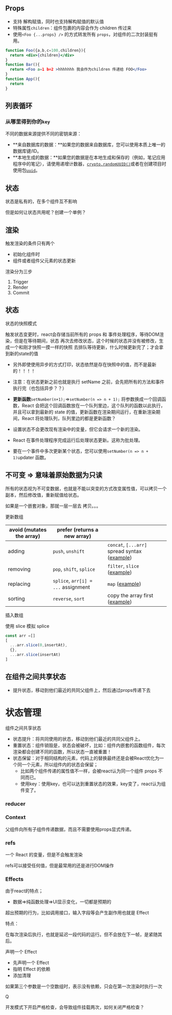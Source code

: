 





## Props

- 支持 解构赋值，同时也支持解构赋值的默认值
- 特殊属性`children`：组件包裹的内容会作为 children 传过来
- 使用`<Foo {...props} />` 的方式转发所有 `props`，对组件的二次封装挺有用。

```jsx
function Foo({a,b,c=100,children}){
  return <div>{children}</div>
}
function Bar(){
  return <Foo a=1 b=2 >hhhhhhh 我会作为children 传递给 FOO</Foo>
}
function App(){
  return  
}
```

## 列表循环

### 从哪里得到你的`key` 

不同的数据来源提供不同的密钥来源：

- **来自数据库的数据：**如果您的数据来自数据库，您可以使用本质上唯一的数据库键/ID。
- **本地生成的数据：**如果您的数据是在本地生成和保存的（例如，笔记应用程序中的笔记），请使用递增计数器，[`crypto.randomUUID()`](https://developer.mozilla.org/en-US/docs/Web/API/Crypto/randomUUID)或者在创建项目时使用包[`uuid`](https://www.npmjs.com/package/uuid)。

## 状态

状态是私有的，在多个组件互不影响

但是如何让状态共用呢？创建一个单例？

## 渲染

触发渲染的条件只有两个

- 初始化组件时
- 组件或者组件父元素的状态更新 

渲染分为三步

1. Trigger
2. Render
3. Commit

## 状态

状态的快照模式

触发状态变更时，react会存储当前所有的 props 和 事件处理程序，等待DOM渲染，但是在等待期间，状态 再次去修改状态，这个时候的状态并没有被修改，生成一个和刚才快照一摸一样的快照 去排队等待更新，什么时候更新完了；才会拿到新的state的值

- 另外即使使用异步的方式打印，状态依然是存在快照中的值，而不是最新的！！！！
- 注意：在状态更新之前也就是执行 setName 之前，会先把所有的方法和事件执行完（也包括异步？？）

- **更新函数**`setNumber(n+1);`=>`setNumber(n => n + 1);` 将参数换成一个回调函数，React 会把这个回调函数放在一个队列里边，这个队列的函数以此执行，并且可以拿到最新的 state 的值，更新函数在渲染期间运行，在重新渲染期间，React 将处理队列，队列里边的都是更新函数？

- 设置状态不会更改现有渲染中的变量，但它会请求一个新的渲染。
- React 在事件处理程序完成运行后处理状态更新。这称为批处理。
- 要在一个事件中多次更新某个状态，您可以使用`setNumber(n => n + 1)`updater 函数。

## 不可变 => 意味着原始数据为只读

所有的状态视为不可变数据，也就是不能以突变的方式改变属性值，可以拷贝一个副本，然后修改值，重新赋值给状态。

如果是一个嵌套对象，那就一层一层去 拷贝。。。

更新数组

| avoid (mutates the array) | prefer (returns a new array)        |                                                              |
| ------------------------- | ----------------------------------- | ------------------------------------------------------------ |
| adding                    | `push`, `unshift`                   | `concat`, `[...arr]` spread syntax ([example](https://react.dev/learn/updating-arrays-in-state#adding-to-an-array)) |
| removing                  | `pop`, `shift`, `splice`            | `filter`, `slice` ([example](https://react.dev/learn/updating-arrays-in-state#removing-from-an-array)) |
| replacing                 | `splice`, `arr[i] = ...` assignment | `map` ([example](https://react.dev/learn/updating-arrays-in-state#replacing-items-in-an-array)) |
| sorting                   | `reverse`, `sort`                   | copy the array first ([example](https://react.dev/learn/updating-arrays-in-state#making-other-changes-to-an-array)) |

插入数组

使用 slice 模拟 splice

```js
const arr =[]
[
  ...arr.slice(0,insertAt),
  {},
  ...arr.slice(insertAt)
]
```

##  在组件之间共享状态

-  提升状态，移动到他们最近的共同父组件上，然后通过props传递下去



# 状态管理

组件之间共享状态

- 状态提升：将共同使用的状态，移动到他们最近的共同父组件上。
- 重置状态：组件销毁是，状态会被破坏，比如：组件内嵌套的函数组件，每次渲染都会创建不同的函数，所以状态一直被重置！
- 状态保留：对于相同结构的元素，代码上的替换最终还是会被React优化为一个同一个元素，所以组件内的状态会保留；
  - 比如两个组件传递的属性值不一样，会被react认为同一个组件 props 不同而已。
  - 使用key：使用key，也可以达到重置状态的效果，key变了，react认为组件变了。

### reducer

### Context

父组件向所有子组件传递数据，而且不需要使用props显式传递。



### refs

一个 React 的变量，但是不会触发渲染

refs可以接受任何值，但是最常用的还是进行DOM操作

###  Effects

由于react的特点；

- 数据=>纯函数处理=>UI显示变化，一切都是预期的

超出预期的行为，比如调用接口，输入字段等会产生副作用也就是 Effect

特点：

在每次渲染后执行，也就是延迟一段代码的运行。但不会放在下一帧，是紧随其后。

声明一个 Effect

- 先声明一个 Effect
- 指明 Effect 的依赖
- 添加清理

如果第三个参数是一个空数组时，表示没有依赖，只会在第一次渲染时执行一次

Q

开发模式下开启严格检查，会导致组件挂载两次，如何关闭严格检查？

